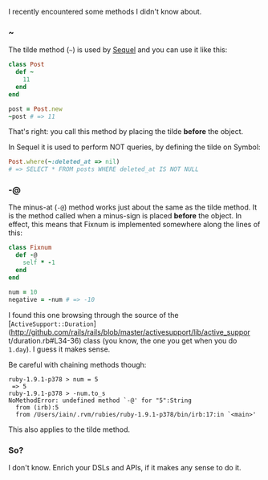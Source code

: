 I recently encountered some methods I didn't know about.

### ~

The tilde method (`~`) is used by [Sequel](http://sequel.rubyforge.org/) and you can use it like this:

``` ruby
class Post
  def ~
    11
  end
end

post = Post.new
~post # => 11
```

That's right: you call this method by placing the tilde <strong>before</strong> the object.

In Sequel it is used to perform NOT queries, by defining the tilde on Symbol:

``` ruby
Post.where(~:deleted_at => nil)
# => SELECT * FROM posts WHERE deleted_at IS NOT NULL
```

### -@

The minus-at (`-@`) method works just about the same as the tilde method. It is the method called
when a minus-sign is placed <strong>before</strong> the object. In effect, this means that Fixnum is
implemented somewhere along the lines of this:

``` ruby
class Fixnum
  def -@
    self * -1
  end
end

num = 10
negative = -num # => -10
```

I found this one browsing through the source of the
[`ActiveSupport::Duration`](http://github.com/rails/rails/blob/master/activesupport/lib/active_suppor
t/duration.rb#L34-36) class (you know, the one you get when you do `1.day`). I guess it makes
sense.

Be careful with chaining methods though:

    ruby-1.9.1-p378 > num = 5
     => 5
    ruby-1.9.1-p378 > -num.to_s
    NoMethodError: undefined method `-@' for "5":String
      from (irb):5
      from /Users/iain/.rvm/rubies/ruby-1.9.1-p378/bin/irb:17:in `<main>'

This also applies to the tilde method.

### So?

I don't know. Enrich your DSLs and APIs, if it makes any sense to do it.
